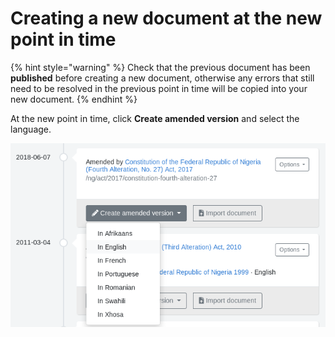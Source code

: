 # Creating a new document at the new point in time

{% hint style="warning" %}
Check that the previous document has been **published** before creating a new document, otherwise any errors that still need to be resolved in the previous point in time will be copied into your new document.
{% endhint %}

At the new point in time, click **Create amended version** and select the language.

![](<../../.gitbook/assets/image (183).png>)
